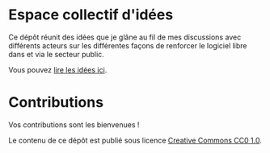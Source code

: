 

# Espace collectif d'idées

Ce dépôt réunit des idées que je glâne au fil de mes discussions avec
différents acteurs sur les différentes façons de renforcer le logiciel
libre dans et via le secteur public.

Vous pouvez [lire les idées ici](idees.md).


# Contributions

Vos contributions sont les bienvenues !

Le contenu de ce dépôt est publié sous licence [Creative Commons CC0 1.0](https://creativecommons.org/publicdomain/zero/1.0/).

